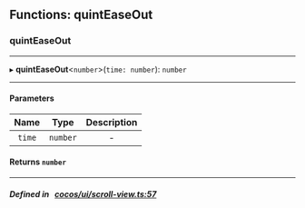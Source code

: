 ## Functions: quintEaseOut

### quintEaseOut


___
▸ **quintEaseOut**<`number`\>(`time: number`): `number`
___


#### Parameters

| Name | Type | Description |
| :------: | :------: | :------: |
| `time` | `number` | - |


#### Returns `number` 
___


##### Defined in &nbsp;   [cocos/ui/scroll-view.ts:57](https://github.com/cocos-creator/engine/blob/c7bf6b8a9/cocos/ui/scroll-view.ts#L57)&nbsp;
